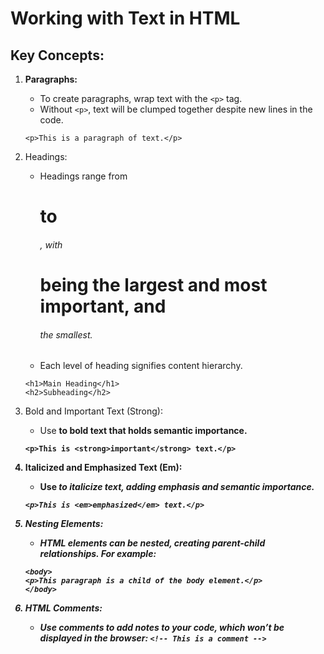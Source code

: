 # Working with Text in HTML

## Key Concepts:

1. **Paragraphs:**
   - To create paragraphs, wrap text with the `<p>` tag.
   - Without `<p>`, text will be clumped together despite new lines in the code.

   `<p>This is a paragraph of text.</p>`

2.	Headings:
    - Headings range from <h1> to <h6>, with <h1> being the largest and most important, and <h6> the smallest.
    - Each level of heading signifies content hierarchy.
    ```
    <h1>Main Heading</h1>
    <h2>Subheading</h2>
    ```

3.	Bold and Important Text (Strong):
    - Use <strong> to bold text that holds semantic importance.

    `<p>This is <strong>important</strong> text.</p>`


4.	Italicized and Emphasized Text (Em):
    - Use <em> to italicize text, adding emphasis and semantic importance.

    `<p>This is <em>emphasized</em> text.</p>`


5.	Nesting Elements:
    - HTML elements can be nested, creating parent-child relationships. For example:
    ```
    <body>
    <p>This paragraph is a child of the body element.</p>
    </body>
    ```

6.	HTML Comments:
    - Use comments to add notes to your code, which won’t be displayed in the browser:
    `<!-- This is a comment -->`
